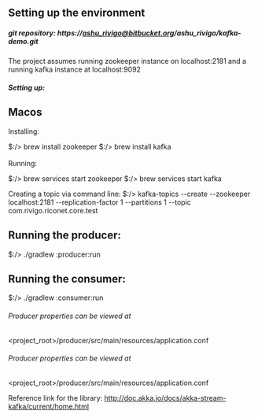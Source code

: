 ## Setting up the environment

##### git repository: https://ashu_rivigo@bitbucket.org/ashu_rivigo/kafka-demo.git

The project assumes running zookeeper instance on localhost:2181 and a running kafka instance at localhost:9092

##### Setting up:
Macos
-----
Installing:

$:/> brew install zookeeper
$:/> brew install kafka
<br>
<br>
Running:

$:/> brew services start zookeeper
$:/> brew services start kafka

Creating a topic via command line:
$:/> kafka-topics --create --zookeeper localhost:2181 --replication-factor 1 --partitions 1 --topic com.rivigo.riconet.core.test

Running the producer:
---------------------
$:/> ./gradlew :producer:run

Running the consumer:
---------------------
$:/> ./gradlew :consumer:run

###### Producer properties can be viewed at
<project_root>/producer/src/main/resources/application.conf

###### Producer properties can be viewed at
<project_root>/producer/src/main/resources/application.conf

Reference link for the library:
http://doc.akka.io/docs/akka-stream-kafka/current/home.html




